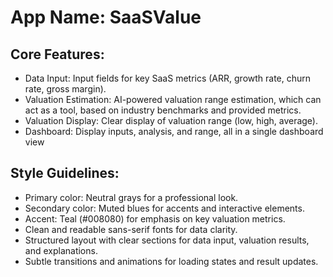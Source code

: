 # **App Name**: SaaSValue

## Core Features:

- Data Input: Input fields for key SaaS metrics (ARR, growth rate, churn rate, gross margin).
- Valuation Estimation: AI-powered valuation range estimation, which can act as a tool, based on industry benchmarks and provided metrics.
- Valuation Display: Clear display of valuation range (low, high, average).
- Dashboard: Display inputs, analysis, and range, all in a single dashboard view

## Style Guidelines:

- Primary color: Neutral grays for a professional look.
- Secondary color: Muted blues for accents and interactive elements.
- Accent: Teal (#008080) for emphasis on key valuation metrics.
- Clean and readable sans-serif fonts for data clarity.
- Structured layout with clear sections for data input, valuation results, and explanations.
- Subtle transitions and animations for loading states and result updates.
